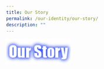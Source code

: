 ```yaml
---
title: Our Story
permalink: /our-identity/our-story/
description: ""
---
```

<img src="/images/our-story.png" 
     style="width:35%">
